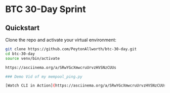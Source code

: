 # BTC 30-Day Sprint

## Quickstart

Clone the repo and activate your virtual environment:

```bash
git clone https://github.com/PeytonAllworth/btc-30-day.git
cd btc-30-day
source venv/bin/activate

https://asciinema.org/a/SRwYGcXmwcruUrvzHVSNzCUUs

### Demo Vid of my mempool_ping.py

[Watch CLI in Action](https://asciinema.org/a/SRwYGcXmwcruUrvzHVSNzCUUs)
